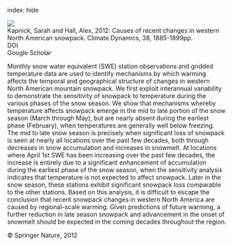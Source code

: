 index: hide

<div class="Citation">
    <div class="Citation-thumb CitationThumb-linked"  data-href="https://doi.org/10.1007/s00382-011-1089-y">
      <img src="https://static.claimspace.cloud/climate-study-static/refs/thumbs/14/Kapnick_and_Hall_2012-thumb.png" />
    </div>

  <div class="Citation-body">
    <div class="Citation-text">Kapnick, Sarah and Hall, Alex, 2012: Causes of recent changes in western North American snowpack. <span class="Article-journal">Climate Dynamics, </span><span class="Article-volume">38, </span>1885-1899pp.</div>
    <div class="Citation-links">
      <div class="CitationLink" data-href="https://doi.org/10.1007/s00382-011-1089-y">
        <div class="CitationLink-icon CitationLink-Doi"></div>
        <div class="CitationLink-text">DOI</div>
      </div>
      <div class="CitationLink" data-href="https://scholar.google.com/scholar?q=10.1007/s00382-011-1089-y">
        <div class="CitationLink-icon CitationLink-Scholar"></div>
        <div class="CitationLink-text">Google Scholar</div>
      </div>
    </div>
  </div>
</div>

Monthly snow water equivalent (SWE) station observations and gridded temperature data are used to identify mechanisms by which warming affects the temporal and geographical structure of changes in western North American mountain snowpack. We first exploit interannual variability to demonstrate the sensitivity of snowpack to temperature during the various phases of the snow season. We show that mechanisms whereby temperature affects snowpack emerge in the mid to late portion of the snow season (March through May), but are nearly absent during the earliest phase (February), when temperatures are generally well below freezing. The mid to late snow season is precisely when significant loss of snowpack is seen at nearly all locations over the past few decades, both through decreases in snow accumulation and increases in snowmelt. At locations where April 1st SWE has been increasing over the past few decades, the increase is entirely due to a significant enhancement of accumulation during the earliest phase of the snow season, when the sensitivity analysis indicates that temperature is not expected to affect snowpack. Later in the snow season, these stations exhibit significant snowpack loss comparable to the other stations. Based on this analysis, it is difficult to escape the conclusion that recent snowpack changes in western North America are caused by regional-scale warming. Given predictions of future warming, a further reduction in late season snowpack and advancement in the onset of snowmelt should be expected in the coming decades throughout the region.

<div class="Citation-copy">
&copy; Springer Nature, 2012
</div>